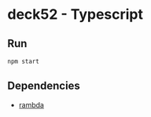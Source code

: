 # deck52 - Typescript

## Run

```sh
npm start
```

## Dependencies

- [rambda](https://ramdajs.com/)
